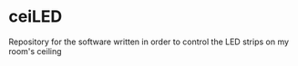 # ceiLED
Repository for the software written in order to control the LED strips on my room's ceiling
